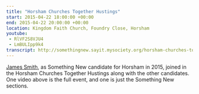 ```yaml
---
title: "Horsham Churches Together Hustings"
start: 2015-04-22 18:00:00 +00:00
end: 2015-04-22 20:00:00 +00:00
location: Kingdom Faith Church, Foundry Close, Horsham
youtube:
 - RlVF2S8VJU4
 - LmBULIpp9k4
transcript: http://somethingnew.sayit.mysociety.org/horsham-churches-together-hustings
---
```


[James Smith](/people/james-smith), as Something New candidate for Horsham in 2015, joined in the Horsham Churches Together Hustings along with the other candidates. One video above is the full event, and one is just the Something New sections.